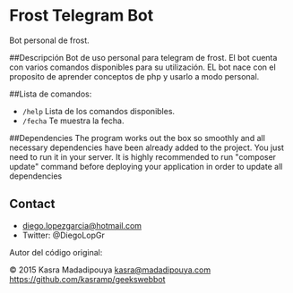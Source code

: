# Frost Telegram Bot
Bot personal de frost.

##Descripción
Bot de uso personal para telegram de frost. El bot cuenta con varios comandos disponibles para su utilización. EL bot nace con el proposito de aprender conceptos de php y usarlo a modo personal.




##Lista de comandos:
	
- ````/help```` Lista de los comandos disponibles.
- ````/fecha```` Te muestra la fecha.


##Dependencies
The program works out the box so smoothly and all necessary dependencies have been already added to the project.
You just need to run it in your server. It is highly recommended to run "composer update" command before deploying your application in order to update all dependencies



## Contact
* diego.lopezgarcia@hotmail.com
* Twitter: @DiegoLopGr



Autor del código original:

© 2015 Kasra Madadipouya <kasra@madadipouya.com> https://github.com/kasramp/geekswebbot
